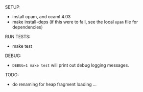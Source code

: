 SETUP:
   - install opam, and ocaml 4.03
   - make install-deps
     (if this were to fail,
      see the local `opam` file for dependencies)

RUN TESTS:
   - make test

DEBUG:
   - `DEBUG=1 make test` will print out debug logging messages.

TODO:
   - do renaming for heap fragment loading
   ...
